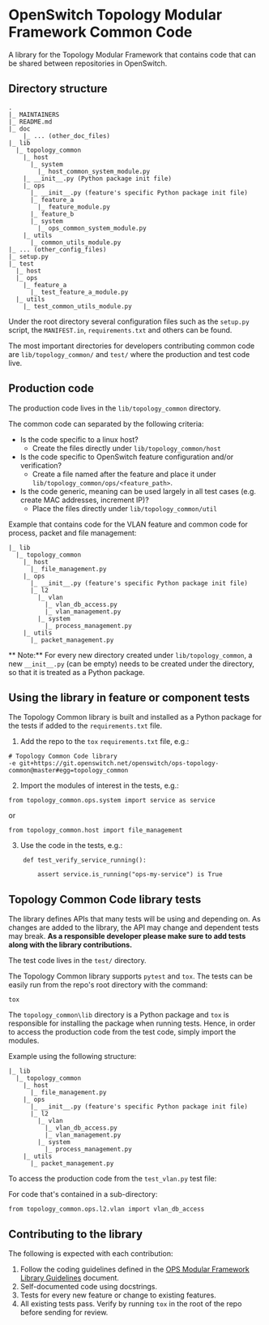 # OpenSwitch Topology Modular Framework Common Code
A library for the Topology Modular Framework that contains code that can be shared between
repositories in OpenSwitch.

## Directory structure
```
.
|_ MAINTAINERS
|_ README.md
|_ doc
    |_ ... (other_doc_files)
|_ lib
  |_ topology_common
    |_ host
      |_ system
        |_ host_common_system_module.py
    |_ __init__.py (Python package init file)
    |_ ops
      |_ __init__.py (feature's specific Python package init file)
      |_ feature_a
        |_ feature_module.py
      |_ feature_b
      |_ system
        |_ ops_common_system_module.py
    |_ utils
      |_ common_utils_module.py
|_ ... (other_config_files)
|_ setup.py
|_ test
  |_ host
  |_ ops
    |_ feature_a
      |_ test_feature_a_module.py
  |_ utils
    |_ test_common_utils_module.py

```


Under the root directory several configuration files such as the `setup.py` script, the
`MANIFEST.in`, `requirements.txt` and others can be found.

The most important directories for developers contributing common code are `lib/topology_common/`
and `test/` where the production and test code live.


## Production code
The production code lives in  the `lib/topology_common` directory.

The common code can separated by the following criteria:

- Is the code specific to a linux host?
    - Create the files directly under `lib/topology_common/host`
- Is the code specific to OpenSwitch feature configuration and/or verification?
    - Create a file named after the feature and place it under
      `lib/topology_common/ops/<feature_path>`.
- Is the code generic, meaning can be used largely in all test cases (e.g. create MAC addresses,
  increment IP)?
    - Place the files directly under `lib/topology_common/util`


Example that contains code for the VLAN feature and common code for process, packet and file
management:

```
|_ lib
  |_ topology_common
    |_ host
      |_ file_management.py
    |_ ops
      |_ __init__.py (feature's specific Python package init file)
      |_ l2
        |_ vlan
          |_ vlan_db_access.py
          |_ vlan_management.py
        |_ system
          |_ process_management.py
    |_ utils
      |_ packet_management.py
```

** Note:**
For every new directory created under `lib/topology_common`, a new `__init__.py` (can be empty)
needs to be created under the directory, so that it is treated as a Python package.

## Using the library in feature or component tests
The Topology Common library is built and installed as a Python package for the tests if added to the
`requirements.txt` file.

1. Add the repo to the `tox` `requirements.txt` file, e.g.:
```
# Topology Common Code library
-e git+https://git.openswitch.net/openswitch/ops-topology-common@master#egg=topology_common
```

2. Import the modules of interest in the tests, e.g.:
```
from topology_common.ops.system import service as service
```
or
```
from topology_common.host import file_management
```

3. Use the code in the tests, e.g.:
```
    def test_verify_service_running():

        assert service.is_running("ops-my-service") is True
```

## Topology Common Code library tests
The library defines APIs that many tests will be using and depending on. As changes are added to the
library, the API may change and dependent tests may break. **As a responsible developer please
make sure to add tests along with the library contributions.**

The test code lives in  the `test/` directory.

The Topology Common library supports `pytest` and `tox`. The tests can be easily run from the repo's
root directory with the command:
```
tox
```

The `topology_common\lib` directory is a Python package and `tox` is responsible for installing the
package when running tests. Hence, in order to access the production code from the test code, simply
import the modules.

Example using the following structure:

```
|_ lib
  |_ topology_common
    |_ host
      |_ file_management.py
    |_ ops
      |_ __init__.py (feature's specific Python package init file)
      |_ l2
        |_ vlan
          |_ vlan_db_access.py
          |_ vlan_management.py
        |_ system
          |_ process_management.py
    |_ utils
      |_ packet_management.py
```

To access the production code from the `test_vlan.py` test file:

For code that's contained in a sub-directory:
```
from topology_common.ops.l2.vlan import vlan_db_access
```


## Contributing to the library
The following is expected with each contribution:

 1. Follow the coding guidelines defined in the [OPS Modular Framework
    Library Guidelines](ops-mf-library-guidelines.md) document.
 2. Self-documented code using docstrings.
 3. Tests for every new feature or change to existing features.
 4. All existing tests pass. Verify by running `tox` in the root of the repo before sending for
review.
